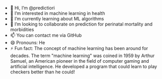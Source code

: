 - 👋 Hi, I’m @predictiori
- 👀 I’m interested in machine learning in health
- 🌱 I’m currently learning about ML algorithms 
- 💞️ I’m looking to collaborate on prediction for perinatal mortality and morbidities
- 📫 You can contact me via GitHub
- 😄 Pronouns: He
- ⚡ Fun fact: The concept of machine learning has been around for decades. The term "machine learning" was coined in 1959 by Arthur Samuel, an American pioneer in the field of computer gaming and artificial intelligence. He developed a program that could learn to play checkers better than he could!

<!---
predictiori/predictiori is a ✨ special ✨ repository because its `README.md` (this file) appears on your GitHub profile.
You can click the Preview link to take a look at your changes.
--->
